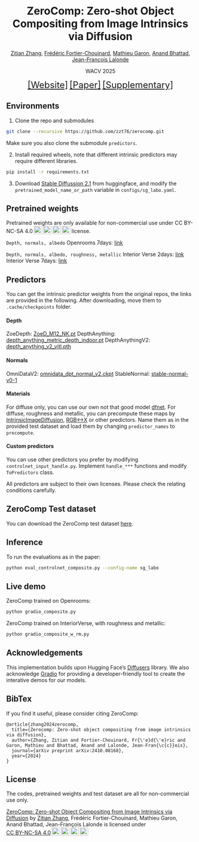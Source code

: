 <h1 align="center"> ZeroComp: Zero-shot Object Compositing from Image Intrinsics via Diffusion </h1>

<p align="center"><a href="https://zzt76.github.io/" target="_blank">Zitian Zhang</a>, <a href="https://ca.linkedin.com/in/lefreud/en" target="_blank">Frédéric Fortier-Chouinard</a>, <a href="https://mathieugaron.ca/" target="_blank">Mathieu Garon</a>, <a href="https://anandbhattad.github.io/" target="_blank">Anand Bhattad</a>, <a href="https://vision.gel.ulaval.ca/~jflalonde/" target="_blank">Jean-François Lalonde</a>

<p align="center">WACV 2025</p>

<p>               
 <center>
    <span style="font-size:24px"><a href='https://lvsn.github.io/ZeroComp/'>[Website]</a></span>
    <span style="font-size:24px"><a href='https://arxiv.org/abs/2410.08168'>[Paper]</a></span>
    <span style="font-size:24px"><a href='https://lvsn.github.io/ZeroComp/supp/index.html'>[Supplementary]</a></span><br>
</center>
</p>

## Environments

1. Clone the repo and submodules
```bash
git clone --recursive https://github.com/zzt76/zerocomp.git
```
Make sure you also clone the submodule ```predictors```.

2. Install required wheels, note that different intrinsic predictors may require different libraries.
```bash
pip install -r requirements.txt
```

3. Download [Stable Diffussion 2.1](https://huggingface.co/stabilityai/stable-diffusion-2-1) from huggingface, and modify the ```pretrained_model_name_or_path``` variable in ```configs/sg_labo.yaml```.


## Pretrained weights

Pretrained weights are only available for non-commercial use under CC BY-NC-SA 4.0<img
style="height:22px!important;margin-left:3px;vertical-align:text-bottom;"
src="https://mirrors.creativecommons.org/presskit/icons/cc.svg?ref=chooser-v1" alt=""><img
style="height:22px!important;margin-left:3px;vertical-align:text-bottom;"
src="https://mirrors.creativecommons.org/presskit/icons/by.svg?ref=chooser-v1" alt=""><img
style="height:22px!important;margin-left:3px;vertical-align:text-bottom;"
src="https://mirrors.creativecommons.org/presskit/icons/nc.svg?ref=chooser-v1" alt=""><img
style="height:22px!important;margin-left:3px;vertical-align:text-bottom;"
src="https://mirrors.creativecommons.org/presskit/icons/sa.svg?ref=chooser-v1" alt=""></a> license.

```Depth, normals, albedo```
Openrooms 7days: [link](https://hdrdb-public.s3.valeria.science/zerocomp/openrooms_7days.zip)

```Depth, normals, albedo, roughness, metallic```
Interior Verse 2days: [link](https://hdrdb-public.s3.valeria.science/zerocomp/interior_verse_2days.zip)
Interior Verse 7days: [link](https://hdrdb-public.s3.valeria.science/zerocomp/interior_verse_7days.zip)

## Predictors

You can get the intrinsic predictor weights from the original repos, the links are provided in the following. After downloading, move them to ```.cache/checkpoints``` folder.

#### Depth
ZoeDepth: [ZoeD_M12_NK.pt](https://github.com/isl-org/ZoeDepth)
DepthAnything: [depth_anything_metric_depth_indoor.pt](https://github.com/LiheYoung/Depth-Anything)
DepthAnythingV2: [depth_anything_v2_vitl.pth](https://huggingface.co/depth-anything/Depth-Anything-V2-Large/resolve/main/depth_anything_v2_vitl.pth?download=true)

#### Normals
OmniDataV2: [omnidata_dpt_normal_v2.ckpt](https://github.com/EPFL-VILAB/omnidata/tree/main/omnidata_tools/torch)
StableNormal: [stable-normal-v0-1](https://github.com/Stable-X/StableNormal)

#### Materials
For diffuse only, you can use our own not that good model [dfnet](https://hdrdb-public.s3.valeria.science/zerocomp/dfnet_w_hypersim2.safetensors).
For diffuse, roughness and metallic, you can precompute these maps by [IntrinsicImageDiffusion](https://github.com/Peter-Kocsis/IntrinsicImageDiffusion), [RGB<->X](https://github.com/zheng95z/rgbx) or other predictors. Name them as in the provided test dataset and load them by changing ```predictor_names``` to ```precompute```.

#### Custom predictors
You can use other predictors you prefer by modifying ```controlnet_input_handle.py```. Implement ```handle_***``` functions and modify ```ToPredictors``` class.

All predictors are subject to their own licenses. Please check the relating conditions carefully.

## ZeroComp Test dataset
You can download the ZeroComp test dataset [here](https://hdrdb-public.s3.valeria.science/zerocomp/labo.zip).

## Inference
To run the evaluations as in the paper:
```bash
python eval_controlnet_composite.py --config-name sg_labo
```

## Live demo
ZeroComp trained on Openrooms:
```bash
python gradio_composite.py
```

ZeroComp trained on InteriorVerse, with roughness and metallic:
```bash
python gradio_composite_w_rm.py
```

## Acknowledgements

This implementation builds upon Hugging Face’s [Diffusers](https://github.com/huggingface/diffusers) library. We also acknowledge [Gradio](https://www.gradio.app/) for providing a developer-friendly tool to create the interative demos for our models.

## BibTex
If you find it useful, please consider citing ZeroComp:
```
@article{zhang2024zerocomp,
  title={Zerocomp: Zero-shot object compositing from image intrinsics via diffusion},
  author={Zhang, Zitian and Fortier-Chouinard, Fr{\'e}d{\'e}ric and Garon, Mathieu and Bhattad, Anand and Lalonde, Jean-Fran{\c{c}}ois},
  journal={arXiv preprint arXiv:2410.08168},
  year={2024}
}
```

## License
The codes, pretrained weights and test dataset are all for non-commercial use only.

<p xmlns:cc="http://creativecommons.org/ns#" xmlns:dct="http://purl.org/dc/terms/"><a property="dct:title"
        rel="cc:attributionURL" href="https://lvsn.github.io/ZeroComp/">ZeroComp: Zero-shot Object Compositing from
        Image Intrinsics via Diffusion</a> by
    <a rel="cc:attributionURL dct:creator" property="cc:attributionName" href="https://zzt76.github.io/">Zitian
        Zhang</a>, Frédéric Fortier-Chouinard, Mathieu Garon, Anand Bhattad,
    Jean-François Lalonde is licensed under <a href="https://creativecommons.org/licenses/by-nc-sa/4.0/?ref=chooser-v1"
        target="_blank" rel="license noopener noreferrer" style="display:inline-block;">CC BY-NC-SA 4.0<img
            style="height:22px!important;margin-left:3px;vertical-align:text-bottom;"
            src="https://mirrors.creativecommons.org/presskit/icons/cc.svg?ref=chooser-v1" alt=""><img
            style="height:22px!important;margin-left:3px;vertical-align:text-bottom;"
            src="https://mirrors.creativecommons.org/presskit/icons/by.svg?ref=chooser-v1" alt=""><img
            style="height:22px!important;margin-left:3px;vertical-align:text-bottom;"
            src="https://mirrors.creativecommons.org/presskit/icons/nc.svg?ref=chooser-v1" alt=""><img
            style="height:22px!important;margin-left:3px;vertical-align:text-bottom;"
            src="https://mirrors.creativecommons.org/presskit/icons/sa.svg?ref=chooser-v1" alt=""></a>
</p>